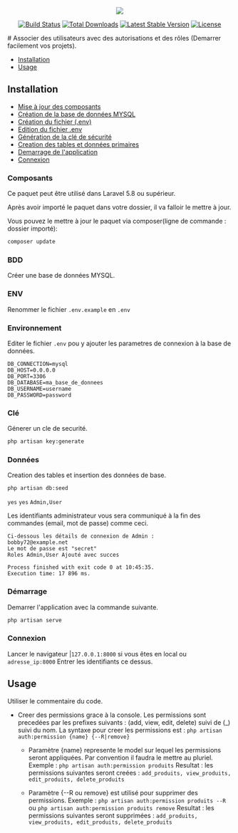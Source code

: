 <p align="center"><img src="https://laravel.com/assets/img/components/logo-laravel.svg"></p>

<p align="center">
<a href="https://travis-ci.org/laravel/framework"><img src="https://travis-ci.org/laravel/framework.svg" alt="Build Status"></a>
<a href="https://packagist.org/packages/laravel/framework"><img src="https://poser.pugx.org/laravel/framework/d/total.svg" alt="Total Downloads"></a>
<a href="https://packagist.org/packages/laravel/framework"><img src="https://poser.pugx.org/laravel/framework/v/stable.svg" alt="Latest Stable Version"></a>
<a href="https://packagist.org/packages/laravel/framework"><img src="https://poser.pugx.org/laravel/framework/license.svg" alt="License"></a>
</p>
# Associer des utilisateurs avec des autorisations et des rôles (Demarrer facilement vos projets).

* [Installation](#installation)
* [Usage](#usage)

## Installation

- [Mise à jour des composants](#Composants)
- [Création de la base de données MYSQL](#BDD)
- [Création du fichier (.env)](#ENV)
- [Edition du fichier .env](#Environnement)
- [Génération de la clé de sécurité](#Clé)
- [Creation des tables et données primaires](#Données)
- [Demarrage de l'application](#Démarrage)
- [Connexion](#Connexion)

### Composants

Ce paquet peut être utilisé dans Laravel 5.8 ou supérieur.

Après avoir importé le paquet dans votre dossier, il va falloir le mettre à jour.

Vous pouvez le mettre à jour le paquet via composer(ligne de commande : dossier importé):

``` bash
composer update
```

### BDD

Créer une base de données MYSQL.

### ENV

Renommer le fichier `.env.example` en `.env`

### Environnement

Editer le fichier `.env` pou y ajouter les parametres de connexion à la base de données.
```
DB_CONNECTION=mysql
DB_HOST=0.0.0.0
DB_PORT=3306
DB_DATABASE=ma_base_de_donnees
DB_USERNAME=username
DB_PASSWORD=password
```
### Clé
Génerer un cle de securité.
``` bash
php artisan key:generate
```
### Données

Creation des tables et insertion des données de base.
``` bash
php artisan db:seed
```
`yes`
`yes`
`Admin,User`

Les identifiants administrateur vous sera communiqué à la fin des commandes (email, mot de passe) comme ceci.
```
Ci-dessous les détails de connexion de Admin :
bobby72@example.net
Le mot de passe est "secret"
Roles Admin,User Ajouté avec succes

Process finished with exit code 0 at 10:45:35.
Execution time: 17 896 ms.
```



### Démarrage

Demarrer l'application avec la commande suivante.
``` bash
php artisan serve
```
### Connexion

Lancer le navigateur |`127.0.0.1:8000` si vous êtes en local ou `adresse_ip:8000`
Entrer les identifiants ce dessus.

## Usage

Utiliser le commentaire du code.

- Creer des permissions grace à la console. Les permissions sont precedées par les prefixes suivants : (add, view, edit, delete) suivi de (_) suivi du nom.
La syntaxe pour creer les permissions est : `php artisan auth:permission {name} {--R|remove}`
  * Paramètre {name} represente le model sur lequel les permissions seront appliquées. Par convention il faudra le mettre au pluriel.
    Exemple : `php artisan auth:permission produits`
    Resultat : les permissions suivantes seront creées : `add_produits, view_produits, edit_produits, delete_produits`
    
  * Paramètre {--R ou remove} est utilisé pour supprimer des permissions.
    Exemple : `php artisan auth:permission produits --R` ou `php artisan auth:permission produits remove`
    Resultat : les permissions suivantes seront supprimées : `add_produits, view_produits, edit_produits, delete_produits`
